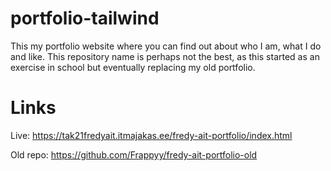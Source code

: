 # portfolio-tailwind
This my portfolio website where you can find out about who I am, what I do and like. This repository name is perhaps not the best, as this started as an exercise in school but eventually replacing my old portfolio.

# Links
Live: https://tak21fredyait.itmajakas.ee/fredy-ait-portfolio/index.html

Old repo: https://github.com/Frappyy/fredy-ait-portfolio-old
